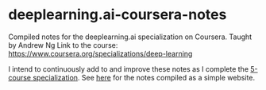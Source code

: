 # deeplearning.ai-coursera-notes
Compiled notes for the deeplearning.ai specialization on Coursera. Taught by Andrew Ng
Link to the course: https://www.coursera.org/specializations/deep-learning

I intend to continuously add to and improve these notes as I complete the [5-course specialization](https://www.deeplearning.ai/). See [here](https://johngiorgi.github.io/deeplearning.ai-coursera-notes/) for the notes compiled as a simple website.
